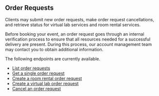 ## Order Requests

Clients may submit new order requests, make order request cancellations, and retrieve status for virtual lab services and room rental services.

Before booking your event, an order request goes through an internal verification process to ensure that all resources needed for a successful delivery are present. During this process, our account management team may contact you to obtain additional information.

The following endpoints are currently available.

- [List order requests](#client-api-order-requests-list-order-requests)
- [Get a single order request](#client-api-order-requests-get-a-single-order-request)
- [Create a room rental order request](#client-api-order-requests-create-a-room-rental-order-request)
- [Create a virtual lab order request](#client-api-order-requests-create-a-virtual-lab-order-request)
- [Cancel an order request](#client-api-order-requests-cancel-an-order-request)
